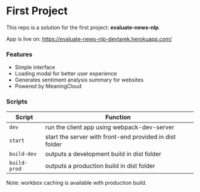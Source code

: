 # First Project

This repo is a solution for the first project: **evaluate-news-nlp**.

App is live on: https://evaluate-news-nlp-devtarek.herokuapp.com/

### Features
- Simple interface
- Loading modal for better user experience
- Generates sentiment analysis summary for websites
- Powered by MeaningCloud 

### Scripts
| Script | Function |
| ------ | ------ |
| `dev` | run the client app using webpack-dev-server |
| `start` | start the server with front-end provided in dist folder |
| `build-dev` | outputs a development build in dist folder |
| `build-prod` | outputs a production build in dist folder |

Note: workbox caching is available with production build.
